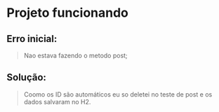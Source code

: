 # Projeto funcionando 

## Erro inicial:
> Nao estava fazendo o metodo post;
## Solução:
> Coomo os ID são automáticos eu so deletei no teste de post e os dados salvaram no H2.